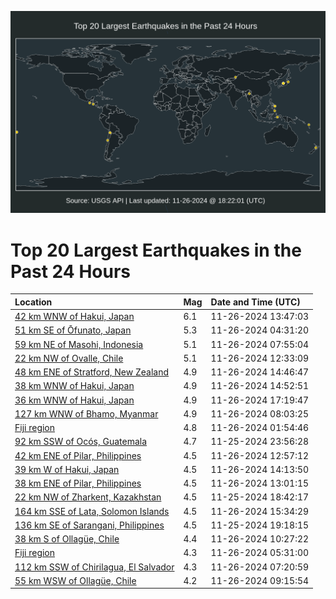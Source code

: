 ![Map](./map.png)

# Top 20 Largest Earthquakes in the Past 24 Hours

| Location | Mag | Date and Time (UTC) |
|:---|:---|:---|
| [42 km WNW of Hakui, Japan](https://earthquake.usgs.gov/earthquakes/eventpage/us7000nu90) | 6.1 | 11-26-2024 13:47:03 |
| [51 km SE of Ōfunato, Japan](https://earthquake.usgs.gov/earthquakes/eventpage/us7000nu6z) | 5.3 | 11-26-2024 04:31:20 |
| [59 km NE of Masohi, Indonesia](https://earthquake.usgs.gov/earthquakes/eventpage/us7000nu7t) | 5.1 | 11-26-2024 07:55:04 |
| [22 km NW of Ovalle, Chile](https://earthquake.usgs.gov/earthquakes/eventpage/us7000nu8n) | 5.1 | 11-26-2024 12:33:09 |
| [48 km ENE of Stratford, New Zealand](https://earthquake.usgs.gov/earthquakes/eventpage/us7000nu9b) | 4.9 | 11-26-2024 14:46:47 |
| [38 km WNW of Hakui, Japan](https://earthquake.usgs.gov/earthquakes/eventpage/us7000nu9d) | 4.9 | 11-26-2024 14:52:51 |
| [36 km WNW of Hakui, Japan](https://earthquake.usgs.gov/earthquakes/eventpage/us7000nub4) | 4.9 | 11-26-2024 17:19:47 |
| [127 km WNW of Bhamo, Myanmar](https://earthquake.usgs.gov/earthquakes/eventpage/us7000nu7y) | 4.9 | 11-26-2024 08:03:25 |
| [Fiji region](https://earthquake.usgs.gov/earthquakes/eventpage/us7000nu6a) | 4.8 | 11-26-2024 01:54:46 |
| [92 km SSW of Ocós, Guatemala](https://earthquake.usgs.gov/earthquakes/eventpage/us7000nu5z) | 4.7 | 11-25-2024 23:56:28 |
| [42 km ENE of Pilar, Philippines](https://earthquake.usgs.gov/earthquakes/eventpage/us7000nu8v) | 4.5 | 11-26-2024 12:57:12 |
| [39 km W of Hakui, Japan](https://earthquake.usgs.gov/earthquakes/eventpage/us7000nu95) | 4.5 | 11-26-2024 14:13:50 |
| [38 km ENE of Pilar, Philippines](https://earthquake.usgs.gov/earthquakes/eventpage/us7000nu8w) | 4.5 | 11-26-2024 13:01:15 |
| [22 km NW of Zharkent, Kazakhstan](https://earthquake.usgs.gov/earthquakes/eventpage/us7000nu3e) | 4.5 | 11-25-2024 18:42:17 |
| [164 km SSE of Lata, Solomon Islands](https://earthquake.usgs.gov/earthquakes/eventpage/us7000nu9j) | 4.5 | 11-26-2024 15:34:29 |
| [136 km SE of Sarangani, Philippines](https://earthquake.usgs.gov/earthquakes/eventpage/us7000nu3k) | 4.5 | 11-25-2024 19:18:15 |
| [38 km S of Ollagüe, Chile](https://earthquake.usgs.gov/earthquakes/eventpage/us7000nu8a) | 4.4 | 11-26-2024 10:27:22 |
| [Fiji region](https://earthquake.usgs.gov/earthquakes/eventpage/us7000nu7a) | 4.3 | 11-26-2024 05:31:00 |
| [112 km SSW of Chirilagua, El Salvador](https://earthquake.usgs.gov/earthquakes/eventpage/us7000nu7i) | 4.3 | 11-26-2024 07:20:59 |
| [55 km WSW of Ollagüe, Chile](https://earthquake.usgs.gov/earthquakes/eventpage/us7000nu80) | 4.2 | 11-26-2024 09:15:54 |
